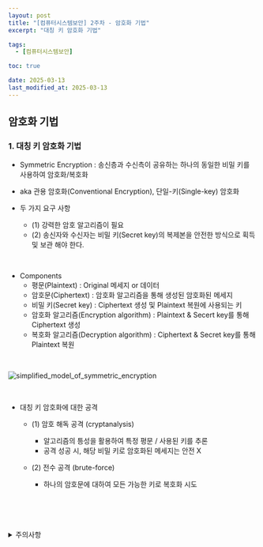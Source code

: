 ```yaml
---
layout: post
title: "[컴퓨터시스템보안] 2주차 - 암호화 기법"
excerpt: "대칭 키 암호화 기법"

tags:
  - [컴퓨터시스템보안]

toc: true

date: 2025-03-13
last_modified_at: 2025-03-13
---
```

## 암호화 기법  
### 1. 대칭 키 암호화 기법
- Symmetric Encryption : 송신층과 수신측이 공유하는 하나의 동일한 비밀 키를 사용하여 암호화/복호화  

- aka 관용 암호화(Conventional Encryption), 단일-키(Single-key) 암호화  

- 두 가지 요구 사항  
  - (1) 강력한 암호 알고리즘이 필요  
  - (2) 송신자와 수신자는 비밀 키(Secret key)의 복제본을 안전한 방식으로 획득 및 보관 해야 한다.  

<br>

- Components
  - 평문(Plaintext) : Original 메세지 or 데이터
  - 암호문(Ciphertext) : 암호화 알고리즘을 통해 생성된 암호화된 메세지
  - 비밀 키(Secret key) : Ciphertext 생성 및 Plaintext 복원에 사용되는 키  
  - 암호화 알고리즘(Encryption algorithm) : Plaintext & Secert key를 통해 Ciphertext 생성
  - 복호화 알고리즘(Decryption algorithm) : Ciphertext & Secret key를 통해 Plaintext 복원  

<br>

![simplified_model_of_symmetric_encryption](TODO)  

<br>

- 대칭 키 암호화에 대한 공격  
  - (1) 암호 해독 공격 (cryptanalysis)  
    - 알고리즘의 틍성을 활용하여 특정 평문 / 사용된 키를 추론  
    - 공격 성공 시, 해당 비밀 키로 암호화된 메세지는 안전 X  

  - (2) 전수 공격 (brute-force)  
    - 하나의 암호문에 대하여 모든 가능한 키로 복호화 시도  

<br>
<br>
<br>
<br>
<details>
<summary>주의사항</summary>
<div markdown="1">

이 포스팅은 강원대학교 이헌길 교수님의 컴퓨터시스템보안 수업을 들으며 내용을 정리 한 것입니다.  
수업 내용에 대한 저작권은 교수님께 있으니,  
다른 곳으로의 무분별한 내용 복사를 자제해 주세요.

</div>
</details>